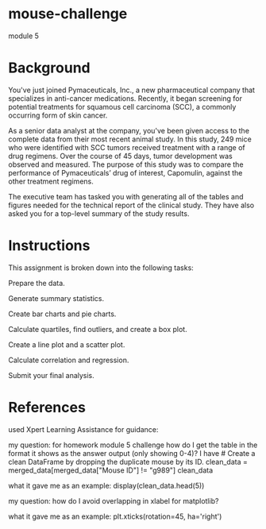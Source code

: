 # mouse-challenge
module 5

# Background
You've just joined Pymaceuticals, Inc., a new pharmaceutical company that specializes in anti-cancer medications. Recently, it began screening for potential treatments for squamous cell carcinoma (SCC), a commonly occurring form of skin cancer.

As a senior data analyst at the company, you've been given access to the complete data from their most recent animal study. In this study, 249 mice who were identified with SCC tumors received treatment with a range of drug regimens. Over the course of 45 days, tumor development was observed and measured. The purpose of this study was to compare the performance of Pymaceuticals’ drug of interest, Capomulin, against the other treatment regimens.

The executive team has tasked you with generating all of the tables and figures needed for the technical report of the clinical study. They have also asked you for a top-level summary of the study results.

# Instructions
This assignment is broken down into the following tasks:

Prepare the data.

Generate summary statistics.

Create bar charts and pie charts.

Calculate quartiles, find outliers, and create a box plot.

Create a line plot and a scatter plot.

Calculate correlation and regression.

Submit your final analysis.

# References
used Xpert Learning Assistance for guidance: 

my question: for homework module 5 challenge how do I get the table in the format it shows as the answer output (only showing 0-4)? 
I have # Create a clean DataFrame by dropping the duplicate mouse by its ID. clean_data = merged_data[merged_data["Mouse ID"] != "g989"] clean_data

what it gave me as an example:
display(clean_data.head(5))


my question: how do I avoid overlapping in xlabel for matplotlib?

what it gave me as an example:
plt.xticks(rotation=45, ha='right')


